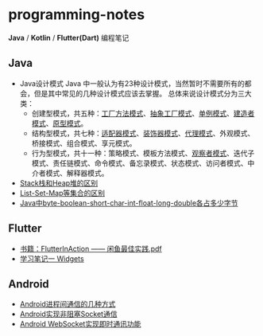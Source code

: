 # programming-notes
**Java** / **Kotlin** / **Flutter(Dart)** 编程笔记

## Java
* Java设计模式
    Java 中一般认为有23种设计模式，当然暂时不需要所有的都会，但是其中常见的几种设计模式应该去掌握。
    总体来说设计模式分为三大类：
  * 创建型模式，共五种：[工厂方法模式](/java/设计模式-工厂模式.md)、[抽象工厂模式](/java/设计模式-抽象工厂模式.md)、[单例模式](java/设计模式-单例模式.md)、[建造者模式](/java/设计模式-建造者模式.md)、[原型模式](/java/设计模式-原型模式.md)。
  * 结构型模式，共七种：[适配器模式](/java/设计模式-适配器模式.md)、[装饰器模式](/java/设计模式-装饰模式.md)、[代理模式](/java/设计模式-代理模式.md)、外观模式、桥接模式、组合模式、享元模式。
  * 行为型模式，共十一种：策略模式、模板方法模式、[观察者模式](/java/设计模式-观察者模式.md)、迭代子模式、责任链模式、命令模式、备忘录模式、状态模式、访问者模式、中介者模式、解释器模式。
* [Stack栈和Heap堆的区别](/java/Stack栈和Heap堆的区别.md)
* [List-Set-Map等集合的区别](/java/List-Set-Map等集合的区别.md)
* [Java中byte-boolean-short-char-int-float-long-double各占多少字节](/java/Java中byte-boolean-short-char-int-float-long-double各占多少字节.md)

## Flutter
* [书籍：FlutterInAction —— 闲鱼最佳实践.pdf](/flutter/FlutterInAction.pdf)
* [学习笔记一 Widgets](/flutter/widgets.md)
## Android
* [Android进程间通信的几种方式](/android/Android进程间通信的几种方式.md)
* [Android实现非阻塞Socket通信](/android/Android实现非阻塞Socket通信.md)
* [Android WebSocket实现即时通讯功能](/android/Android-WebSocket实现即时通讯功能.md)
